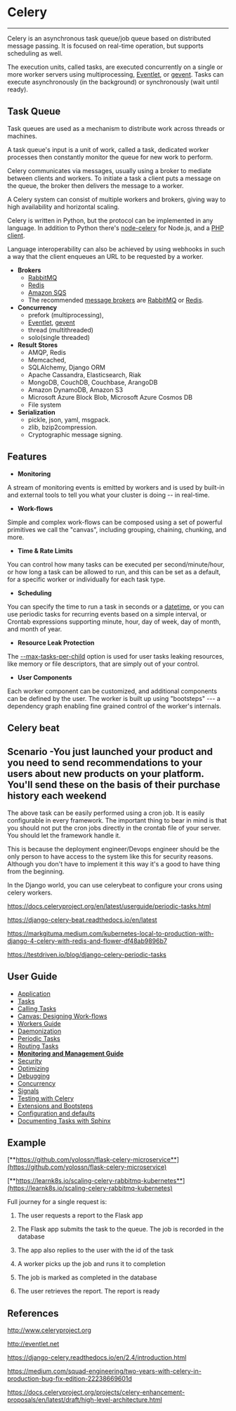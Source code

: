 # Celery

---

Celery is an asynchronous task queue/job queue based on distributed message passing. It is focused on real-time operation, but supports scheduling as well.

The execution units, called tasks, are executed concurrently on a single or more worker servers using multiprocessing, [Eventlet](http://eventlet.net/), or [gevent](http://gevent.org/). Tasks can execute asynchronously (in the background) or synchronously (wait until ready).

## Task Queue

Task queues are used as a mechanism to distribute work across threads or machines.

A task queue's input is a unit of work, called a task, dedicated worker processes then constantly monitor the queue for new work to perform.

Celery communicates via messages, usually using a broker to mediate between clients and workers. To initiate a task a client puts a message on the queue, the broker then delivers the message to a worker.

A Celery system can consist of multiple workers and brokers, giving way to high availability and horizontal scaling.

Celery is written in Python, but the protocol can be implemented in any language. In addition to Python there's [node-celery](https://github.com/mher/node-celery) for Node.js, and a [PHP client](https://github.com/gjedeer/celery-php).

Language interoperability can also be achieved by using webhooks in such a way that the client enqueues an URL to be requested by a worker.

- **Brokers**
  - [RabbitMQ](https://docs.celeryproject.org/en/stable/getting-started/brokers/rabbitmq.html#broker-rabbitmq)
  - [Redis](https://docs.celeryproject.org/en/stable/getting-started/brokers/redis.html#broker-redis)
  - [Amazon SQS](https://docs.celeryproject.org/en/stable/getting-started/brokers/sqs.html#broker-sqs)
  - The recommended [message brokers](https://en.wikipedia.org/wiki/Message_broker) are [RabbitMQ](https://en.wikipedia.org/wiki/RabbitMQ) or [Redis](https://en.wikipedia.org/wiki/Redis).
- **Concurrency**
  - prefork (multiprocessing),
  - [Eventlet](http://eventlet.net/), [gevent](http://gevent.org/)
  - thread (multithreaded)
  - solo(single threaded)
- **Result Stores**
  - AMQP, Redis
  - Memcached,
  - SQLAlchemy, Django ORM
  - Apache Cassandra, Elasticsearch, Riak
  - MongoDB, CouchDB, Couchbase, ArangoDB
  - Amazon DynamoDB, Amazon S3
  - Microsoft Azure Block Blob, Microsoft Azure Cosmos DB
  - File system
- **Serialization**
  - pickle, json, yaml, msgpack.
  - zlib, bzip2compression.
  - Cryptographic message signing.

## Features

- **Monitoring**

A stream of monitoring events is emitted by workers and is used by built-in and external tools to tell you what your cluster is doing -- in real-time.

- **Work-flows**

Simple and complex work-flows can be composed using a set of powerful primitives we call the "canvas", including grouping, chaining, chunking, and more.

- **Time & Rate Limits**

You can control how many tasks can be executed per second/minute/hour, or how long a task can be allowed to run, and this can be set as a default, for a specific worker or individually for each task type.

- **Scheduling**

You can specify the time to run a task in seconds or a [datetime](https://docs.python.org/dev/library/datetime.html#datetime.datetime), or you can use periodic tasks for recurring events based on a simple interval, or Crontab expressions supporting minute, hour, day of week, day of month, and month of year.

- **Resource Leak Protection**

The [--max-tasks-per-child](https://docs.celeryproject.org/en/stable/reference/celery.bin.worker.html#cmdoption-celery-worker-max-tasks-per-child) option is used for user tasks leaking resources, like memory or file descriptors, that are simply out of your control.

- **User Components**

Each worker component can be customized, and additional components can be defined by the user. The worker is built up using "bootsteps" --- a dependency graph enabling fine grained control of the worker's internals.

## Celery beat

## Scenario -You just launched your product and you need to send recommendations to your users about new products on your platform. You'll send these on the basis of their purchase history each weekend

The above task can be easily performed using a cron job. It is easily configurable in every framework. The important thing to bear in mind is that you should not put the cron jobs directly in the crontab file of your server. You should let the framework handle it.

This is because the deployment engineer/Devops engineer should be the only person to have access to the system like this for security reasons. Although you don't have to implement it this way it's a good to have thing from the beginning.

In the Django world, you can use celerybeat to configure your crons using celery workers.

<https://docs.celeryproject.org/en/latest/userguide/periodic-tasks.html>

<https://django-celery-beat.readthedocs.io/en/latest>

<https://markgituma.medium.com/kubernetes-local-to-production-with-django-4-celery-with-redis-and-flower-df48ab9896b7>

<https://testdriven.io/blog/django-celery-periodic-tasks>

## User Guide

- [Application](https://docs.celeryproject.org/en/stable/userguide/application.html)
- [Tasks](https://docs.celeryproject.org/en/stable/userguide/tasks.html)
- [Calling Tasks](https://docs.celeryproject.org/en/stable/userguide/calling.html)
- [Canvas: Designing Work-flows](https://docs.celeryproject.org/en/stable/userguide/canvas.html)
- [Workers Guide](https://docs.celeryproject.org/en/stable/userguide/workers.html)
- [Daemonization](https://docs.celeryproject.org/en/stable/userguide/daemonizing.html)
- [Periodic Tasks](https://docs.celeryproject.org/en/stable/userguide/periodic-tasks.html)
- [Routing Tasks](https://docs.celeryproject.org/en/stable/userguide/routing.html)
- [**Monitoring and Management Guide**](https://docs.celeryproject.org/en/stable/userguide/monitoring.html)
- [Security](https://docs.celeryproject.org/en/stable/userguide/security.html)
- [Optimizing](https://docs.celeryproject.org/en/stable/userguide/optimizing.html)
- [Debugging](https://docs.celeryproject.org/en/stable/userguide/debugging.html)
- [Concurrency](https://docs.celeryproject.org/en/stable/userguide/concurrency/index.html)
- [Signals](https://docs.celeryproject.org/en/stable/userguide/signals.html)
- [Testing with Celery](https://docs.celeryproject.org/en/stable/userguide/testing.html)
- [Extensions and Bootsteps](https://docs.celeryproject.org/en/stable/userguide/extending.html)
- [Configuration and defaults](https://docs.celeryproject.org/en/stable/userguide/configuration.html)
- [Documenting Tasks with Sphinx](https://docs.celeryproject.org/en/stable/userguide/sphinx.html)

## Example

[**https://github.com/yolossn/flask-celery-microservice**](https://github.com/yolossn/flask-celery-microservice)

[**https://learnk8s.io/scaling-celery-rabbitmq-kubernetes**](https://learnk8s.io/scaling-celery-rabbitmq-kubernetes)

Full journey for a single request is:

1. The user requests a report to the Flask app

2. The Flask app submits the task to the queue. The job is recorded in the database

3. The app also replies to the user with the id of the task

4. A worker picks up the job and runs it to completion

5. The job is marked as completed in the database

6. The user retrieves the report. The report is ready

## References

<http://www.celeryproject.org>

<http://eventlet.net>

<https://django-celery.readthedocs.io/en/2.4/introduction.html>

<https://medium.com/squad-engineering/two-years-with-celery-in-production-bug-fix-edition-22238669601d>

<https://docs.celeryproject.org/projects/celery-enhancement-proposals/en/latest/draft/high-level-architecture.html>

